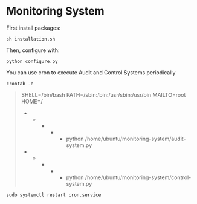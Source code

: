 # Monitoring System

First install packages:

	sh installation.sh

Then, configure with:

	python configure.py

You can use cron to execute Audit and Control Systems periodically

	crontab -e
>SHELL=/bin/bash
>PATH=/sbin:/bin:/usr/sbin:/usr/bin
>MAILTO=root
>HOME=/
>* * * * * python /home/ubuntu/monitoring-system/audit-system.py
>* * * * * python /home/ubuntu/monitoring-system/control-system.py

    sudo systemctl restart cron.service
